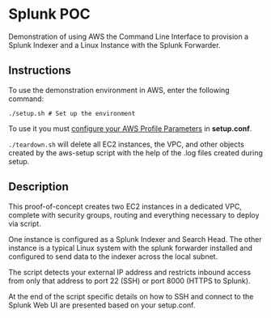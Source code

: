 # Splunk POC
Demonstration of using AWS the Command Line Interface to provision a Splunk Indexer
and a Linux Instance with the Splunk Forwarder.

## Instructions

To use the demonstration environment in AWS, enter the following command:
```
./setup.sh # Set up the environment
```

To use it you must [configure your AWS Profile Parameters](../master/doc/configuration.md)
in **setup.conf**.

`./teardown.sh` will delete all EC2 instances, the VPC, and other objects created
by the aws-setup script with the help of the .log files created during setup.

## Description
This proof-of-concept creates two EC2 instances in a dedicated VPC, complete
with security groups, routing and everything necessary to deploy via script.

One instance is configured as a Splunk Indexer and Search Head.  The other instance
is a typical Linux system with the splunk forwarder installed and configured to
send data to the indexer across the local subnet.

The script detects your external IP address and restricts inbound access from only
that address to port 22 (SSH) or port 8000 (HTTPS to Splunk).

At the end of the script specific details on how to SSH and connect to the Splunk
Web UI are presented based on your setup.conf.
